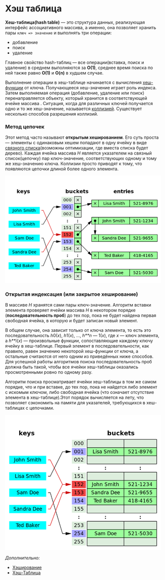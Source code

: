 # Хэш таблица

**Хеш-таблица(hash table)** —  это структура данных, реализующая интерфейс ассоциативного массива, а именно, она позволяет хранить пары `ключ => значение` и выполнять три операции:

-  добавление
- поиск 
- удаление

Главное свойство hash-таблиц — все операции(вставка, поиск и удаление) в среднем выполняются за **O(1)**, среднее время поиска по ней также равно **O(1)** и **O(n)** в худшем случае.

Выполнение операции в хеш-таблице начинается с вычисления [хеш-функции](https://ru.wikipedia.org/wiki/%D0%A5%D0%B5%D1%88-%D1%84%D1%83%D0%BD%D0%BA%D1%86%D0%B8%D1%8F) от ключа. Получающееся хеш-значение  играет роль индекса. Затем выполняемая операция (добавление, удаление или поиск) перенаправляется объекту, который хранится в соответствующей ячейке массива . Ситуация, когда для различных ключей получается одно и то же хеш-значение, называется [коллизией](https://ru.wikipedia.org/wiki/%D0%9A%D0%BE%D0%BB%D0%BB%D0%B8%D0%B7%D0%B8%D1%8F_%D1%85%D0%B5%D1%88-%D1%84%D1%83%D0%BD%D0%BA%D1%86%D0%B8%D0%B8). Существует несколько способов разрешения коллизий.

### Метод цепочек

Этот метод часто называют **открытым хешированием**. Его суть проста — элементы с одинаковым хешем попадают в одну ячейку в виде [связного списка](https://ru.wikipedia.org/wiki/%D0%A1%D0%B2%D1%8F%D0%B7%D0%BD%D1%8B%D0%B9_%D1%81%D0%BF%D0%B8%D1%81%D0%BE%D0%BA)(возможны оптимизации, где вместа списка будет дерево). Каждая ячейка массива *H* является указателем на связный список(цепочку) пар ключ-значение, соответствующих одному и тому же хеш-значению ключа. Коллизии просто приводят к тому, что появляются цепочки длиной более одного элемента.

![](..\media\algostruct\collision_chain.png)

### Открытая индексация (или закрытое хеширование)

В массиве *H* хранятся сами пары ключ-значение. Алгоритм вставки элемента проверяет ячейки массива *H* в некотором порядке (**последовательность проб**) до тех пор, пока не будет найдена первая свободная ячейка, в которую и будет записан новый элемент. 

В общем случае, она зависит только от ключа элемента, то есть это последовательность *h*0(*x*), *h*1(*x*), …, *h**n* — 1(*x*), где *x* — ключ элемента, а *h**i*(*x*) — произвольные функции, сопоставляющие каждому ключу ячейку в хеш-таблице. Первый элемент в последовательности, как правило, равен значению некоторой хеш-функции от ключа, а остальные считаются от него одним из приведённых ниже способов. Для успешной работы алгоритмов поиска последовательность проб должна быть такой, чтобы все ячейки хеш-таблицы оказались просмотренными ровно по одному разу.

Алгоритм поиска просматривает ячейки хеш-таблицы в том же самом порядке, что и при вставке, до тех пор, пока не найдется либо элемент с искомым ключом, либо свободная ячейка (что означает отсутствие элемента в хеш-таблице).Этот порядок вычисляется на лету, что позволяет сэкономить на памяти для указателей, требующихся в хеш-таблицах с цепочками.

![](..\media\algostruct\collision_open_hash.png)



*Дополнительно:*

- [Хэширование](http://aliev.me/runestone/SortSearch/Hashing.html)
- [Хэш-Таблица](https://www.wikiwand.com/ru/%D0%A5%D0%B5%D1%88-%D1%82%D0%B0%D0%B1%D0%BB%D0%B8%D1%86%D0%B0)